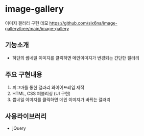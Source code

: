 # image-gallery
이미지 갤러리 구현 데모 https://github.com/six6na/image-gallery/tree/main/image-gallery

## 기능소개
- 하단의 썸네일 이미지를 클릭하면 메인이미지가 변경되는 간단한 갤러리

## 주요 구현내용
1. 피그마를 통한 갤러리 와이어프레임 제작
2. HTML, CSS 퍼블리싱 (UI 구현)
3. 썹네일 이미지를 클릭하면 메인 이미지가 바뀌는 갤러리


## 사용라이브러리
- jQuery

